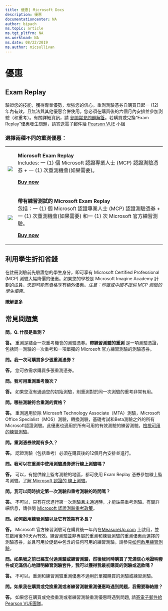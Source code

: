 ```yaml
---
title: 優惠| Microsoft Docs
description: 優惠 
documentationcenter: NA 
author: bipach
ms.topic: article
ms.tgt_pltfrm: NA
ms.workload: NA
ms.date: 08/22/2019
ms.author: micsullivan
---
```

# 優惠

## Exam Replay

驗證您的技能，獲得專業優勢，增強您的信心。重測測驗憑券自購買日起一 (12) 年內有效，且無法與其他優惠合併使用。您必須在購買後的六個月內安排並參加測驗（和重考）。有關詳細資訊，請 [參閱常見問題解答](#frequently-asked-questions)。若購買或兌換“Exam Replay”優惠發生問題，請寄送電子郵件給 [Pearson VUE](mailto:mindhub@pearson.com) 小組

### 選擇兩種不同的重測優惠：

<div>
    <table border="0">
        <tr>
            <td>
                <img src="images/exam-replay-thumbnail.png">
            </td>
            <td>                
                <p><strong>Microsoft Exam Replay</strong><br/>Includes: 一 (1) 個 Microsoft 認證專業人士 (MCP) 認證測驗憑券 + 一 (1) 次重測機會(如果需要)。</p>
                <p><a href="https://us.mindhub.com/p/Microsoft-Exam-Replay?utm_source=msftmarketing&utm_medium=msft_offers&utm_campaign=ExamReplayFY20&utm_term=ERFY20&utm_content=weblink3"><strong>Buy now</strong></a></p>
            </td>
        </tr>
        <tr>
            <td>
                <img src="images/exam-replay-with-practice-test-thumbnail.png">
            </td>
            <td>
               <P><strong>帶有練習測試的 Microsoft Exam Replay </strong><br/>包括：一 (1) 個 Microsoft 認證專業人士 (MCP) 認證測驗憑券 + 一 (1) 次重測機會(如果需要) 和一 (1) 次 Microsoft 官方練習測驗。</p>
               <p><a href="https://us.mindhub.com/p/Microsoft-Exam-Replay-PT?utm_source=msftmarketing&utm_medium=msft_offers&utm_campaign=ExamReplayFY20&utm_term=ERFY20&utm_content=weblink"><strong>Buy now</strong></a></p>
            </td>
        </tr>
    </table>
</div>

## 利用學生折扣省錢

在註冊測驗前先驗證您的學生身分，即可享有 Microsoft Certified Professional (MCP) 測驗大幅降價的優惠。如果您的學校是 Microsoft Imagine Academy 計劃的成員，您即可能有資格享有額外優惠。*注意：印度或中國不提供 MCP 測驗的學生優惠。*

[**瞭解更多**](/learn/certifications/certification-exam-policies)

## <a name="frequently-ask-questions"></a> 常見問題集

**問。Q. 什麼是重測？**

**答。** 重測是結合一次重考機會的測驗憑券。**帶練習測驗的重測** 是一項測驗憑證，包括同一測驗的一次重考和一項單獨的 Microsoft 官方練習測驗的測驗憑券。

**問。我一次可購買多少張重測憑券？**

**答。** 您可依需求購買多張重測憑券。

**問。我可用重測重考幾次？**

**答。** 如果您沒有通過您的初始測驗，則重測對於同一次測驗的重考非常有用。

**問。哪些測驗符合重測的資格？**

**答。** 重測適用於除 Microsoft Technology Associate（MTA）測驗，Microsoft Office Specialist（MOS）測驗，轉換測驗，基礎考試和Beta測驗之外的所有Microsoft認證測驗。此優惠也適用於所有可用的有效測驗的練習測驗。[檢視可用的練習測驗](https://us.mindhub.com/microsoft-practice-tests)。

**問。重測憑券效期有多久？**

**答。** 認證測驗（包括重考）必須在購買後的12個月內安排並進行。

**問。我可以在重測中使用測驗憑券進行線上測驗嗎？**

**答。** 可以，有提供線上監考測驗的地區，都可使用 Exam Replay 憑券參加線上監考測驗。[了解 Microsoft 認證的 線上測驗](https://www.microsoft.com/zh-tw/learning/online-proctored-exams.aspx)。

**問。我可以同時排定第一次測驗和重考測驗的時間嗎？**

**答。** 不可以，只有在您進行第一次測驗且未通過時，才能註冊重考測驗。有關詳細信息，請參閱 [Microsoft 認證測驗重考政策](https://www.microsoft.com/zh-tw/learning/certification-exam-policies.aspx)。

**問。如何啟用練習測驗以及它有效期有多長？**

**答。** Microsoft 官方練習測驗可在購買後一年內在[MeasureUp.com](https://www.measureup.com/) 上啟用，並在啟用後30天內有效。練習測驗並非專屬於重測和練習測驗的重測優惠而選擇的測驗憑券，並且可用於促銷中包含的任何可用的練習測驗。請參見[如何啟用練習測驗](https://home.pearsonvue.com/microsoft/practicetests)。

**問。如果我之前已經支付過測驗或練習測驗，然後我同時購買了充滿信心地證明套件或充滿信心地證明練習測驗套件，我可以獲得我最初購買的測驗或退款嗎？**

**答。** 不可以。重測和練習測驗重測優惠不適用於單獨購買的測驗或練習測驗。

**問。如果我在購買或兌換重測或者練習測驗重測優惠時遇到問題，我需要聯絡誰？**

**答。** 如果您在購買或兌換重測或者練習測驗重測優惠時遇到問題, 請[寄電子郵件給Pearson VUE團隊](mailto:mindhub@pearson.com)。


